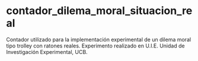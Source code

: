 # contador_dilema_moral_situacion_real
Contador utilizado para la implementación experimental de un dilema moral tipo trolley con ratones reales. Experimento realizado en U.I.E. Unidad de Investigación Experimental, UCB.
